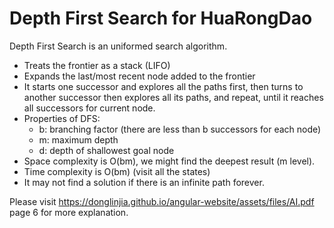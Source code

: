 # Depth First Search for HuaRongDao

Depth First Search is an uniformed search algorithm.
- Treats the frontier as a stack (LIFO)
- Expands the last/most recent node added to the frontier
- It starts one successor and explores all the paths first, then turns to another successor then explores all its paths, and repeat, until it reaches all successors for current node.
- Properties of DFS:
  * b: branching factor (there are less than b successors for each node)
  * m: maximum depth
  * d: depth of shallowest goal node
- Space complexity is O(bm), we might find the deepest result (m level).
- Time complexity is O(bm) (visit all the states)
- It may not find a solution if there is an infinite path forever.

Please visit https://donglinjia.github.io/angular-website/assets/files/AI.pdf page 6 for more explanation.
